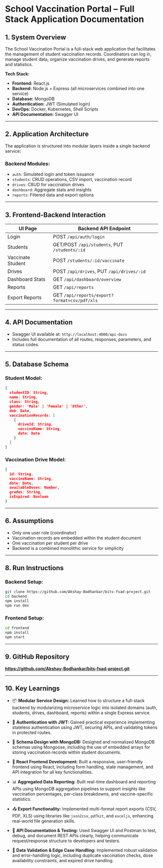 # School Vaccination Portal – Full Stack Application Documentation

## 1. System Overview

The School Vaccination Portal is a full-stack web application that facilitates the management of student vaccination records. Coordinators can log in, manage student data, organize vaccination drives, and generate reports and statistics.

**Tech Stack:**

* **Frontend:** React.js
* **Backend:** Node.js + Express (all microservices combined into one service)
* **Database:** MongoDB
* **Authentication:** JWT (Simulated login)
* **DevOps:** Docker, Kubernetes, Shell Scripts
* **API Documentation:** Swagger UI

---

## 2. Application Architecture

The application is structured into modular layers inside a single backend service:

### Backend Modules:

* `auth`: Simulated login and token issuance
* `students`: CRUD operations, CSV import, vaccination record
* `drives`: CRUD for vaccination drives
* `dashboard`: Aggregate stats and insights
* `reports`: Filtered data and export options




---

## 3. Frontend-Backend Interaction

| UI Page           | Backend API Endpoint                          |
| ----------------- | --------------------------------------------- |
| Login             | POST `/api/auth/login`                        |
| Students          | GET/POST `/api/students`, PUT `/students/:id` |
| Vaccinate Student | POST `/students/:id/vaccinate`                |
| Drives            | POST `/api/drives`, PUT `/api/drives/:id`     |
| Dashboard Stats   | GET `/api/dashboard/overview`                 |
| Reports           | GET `/api/reports`                            |
| Export Reports    | GET `/api/reports/export?format=csv/pdf/xls`  |

---

## 4. API Documentation

* Swagger UI available at: `http://localhost:4000/api-docs`
* Includes full documentation of all routes, responses, parameters, and status codes.


---

## 5. Database Schema

### Student Model:

```json
{
  studentID: String,
  name: String,
  class: String,
  gender: 'Male' | 'Female' | 'Other',
  dob: Date,
  vaccinationRecords: [
    {
      driveId: String,
      vaccineName: String,
      date: Date
    }
  ]
}
```

### Vaccination Drive Model:

```json
{
  id: String,
  vaccineName: String,
  date: Date,
  availableDoses: Number,
  grades: String,
  isExpired: Boolean
}
```


---

## 6. Assumptions

* Only one user role (coordinator)
* Vaccination records are embedded within the student document
* One vaccination per student per drive
* Backend is a combined monolithic service for simplicity

---



## 8. Run Instructions

### Backend Setup:

```bash
git clone https://github.com/Akshay-Bodhankar/bits-fsad-project.git
cd backend
npm install
npm run dev
```

### Frontend Setup:

```bash
cd frontend
npm install
npm start
```

---


## 9. GitHub Repository

**https://github.com/Akshay-Bodhankar/bits-fsad-project.git**

---

## 10. Key Learnings

* 📦 **Modular Service Design:** Learned how to structure a full-stack backend by modularizing microservice logic into isolated domains (auth, students, drives, dashboard, reports) within a single Express service.

* 🔐 **Authentication with JWT:** Gained practical experience implementing stateless authentication using JWT, securing APIs, and validating tokens in protected routes.

* 🧠 **Schema Design with MongoDB:** Designed and normalized MongoDB schemas using Mongoose, including the use of embedded arrays for storing vaccination records within student documents.

* 🧊 **React Frontend Development:** Built a responsive, user-friendly frontend using React, including form handling, state management, and API integration for all key functionalities.

* 📊 **Aggregated Data Reporting:** Built real-time dashboard and reporting APIs using MongoDB aggregation pipelines to support insights like vaccination percentages, per-class breakdowns, and vaccine-specific statistics.

* 📤 **Export Functionality:** Implemented multi-format report exports (CSV, PDF, XLS) using libraries like `json2csv`, `pdfkit`, and `exceljs`, enhancing real-world file generation skills.

* 🧪 **API Documentation & Testing:** Used Swagger UI and Postman to test, debug, and document REST APIs clearly, helping communicate request/response structure to developers and testers.

* 🧩 **Data Validation & Edge Case Handling:** Implemented robust validation and error-handling logic, including duplicate vaccination checks, dose availability constraints, and expired drive handling.
